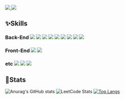 <p align="left">
  <a href="mailto:woohyeon5713@gmail.com" target="_blank">
    <img src="https://img.shields.io/badge/woohyeon5713@gmail.com-EA4335?style=flat-square&logo=Gmail&logoColor=white"/>
  </a>
  <a href="https://qdgbjsdnb.tistory.com" target="_blank">
    <img src="https://img.shields.io/badge/Tech_Blog-DD0B78?style=flat-square&logo=GitHub%20Sponsors&logoColor=white"/>
  </a>
</p>

<h2>✨Skills</h2>

<h3>
  Back-End 
  <img src="https://img.shields.io/badge/Spring_Cloud-6DB33F?style=flat-square&logo=springboot&logoColor=white"/>
  <img src="https://img.shields.io/badge/Spring_Boot-6DB33F?style=flat-square&logo=springboot&logoColor=white"/>
  <img src="https://img.shields.io/badge/Java-6DB33F?style=flat-square&logo=Java&logoColor=white"/>
  <img src="https://img.shields.io/badge/Kotlin-9C2FE4?style=flat-square&logo=kotlin&logoColor=white"/>
  <img src="https://img.shields.io/badge/Mysql-4479A1?style=flat-square&logo=mysql&logoColor=white"/>
  <img src="https://img.shields.io/badge/Oracle-F80000?style=flat-square&logo=oracle&logoColor=white"/>
  <img src="https://img.shields.io/badge/Redis-DC382D?style=flat-square&logo=redis&logoColor=white"/>
  <img src="https://img.shields.io/badge/RabbitMQ-9C2FE4?style=flat-square&logo=rabbitmq&logoColor=white"/>
  <img src="https://img.shields.io/badge/AWS-232F3E?style=flat-square&logo=amazonaws&logoColor=white"/>
</h3>

<h3>
  Front-End 
  <img src="https://img.shields.io/badge/VueJs-4FC08D?style=flat-square&logo=vuedotjs&logoColor=white"/>
  <img src="https://img.shields.io/badge/js-F7DF1E?style=flat-square&logo=javascript&logoColor=white"/>
</h3>

<h3>
  etc 
  <img src="https://img.shields.io/badge/NodeJs-339933?style=flat-square&logo=nodedotjs&logoColor=white"/>
  <img src="https://img.shields.io/badge/Git-F05032?style=flat-square&logo=git&logoColor=white"/>
  <img src="https://img.shields.io/badge/Jetbrains-000000?style=flat-square&logo=jetbrains&logoColor=white"/>
</h3>


<h2>💛Stats</h2>

![Anurag's GitHub stats](https://github-readme-stats.vercel.app/api?username=wooHyunHwang&show_icons=true&theme=swift)
![LeetCode Stats](https://leetcard.jacoblin.cool/askljdlkasdj?theme=unicorn&font=Yomogi&ext=heatmap)
[![Top Langs](https://github-readme-stats.vercel.app/api/top-langs/?username=wooHyunHwang&layout=compact&theme=swift&langs_count=5)](https://github.com/anuraghazra/github-readme-stats)
